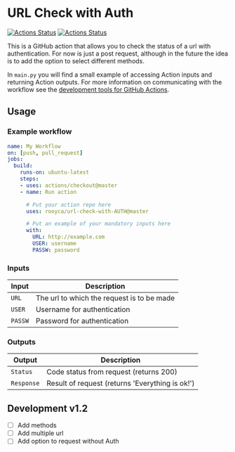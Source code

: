 # URL Check with Auth

[![Actions Status](https://github.com/jacobtomlinson/python-container-action/workflows/Lint/badge.svg)](https://github.com/jacobtomlinson/python-container-action/actions)
[![Actions Status](https://github.com/jacobtomlinson/python-container-action/workflows/Integration%20Test/badge.svg)](https://github.com/jacobtomlinson/python-container-action/actions)

This is a GitHub action that allows you to check the status of a url with authentication. For now is just a post request, although in the future the idea is to add the option to select different methods.

In `main.py` you will find a small example of accessing Action inputs and returning Action outputs. For more information on communicating with the workflow see the [development tools for GitHub Actions](https://help.github.com/en/actions/automating-your-workflow-with-github-actions/development-tools-for-github-actions).

## Usage

### Example workflow

```yaml
name: My Workflow
on: [push, pull_request]
jobs:
  build:
    runs-on: ubuntu-latest
    steps:
    - uses: actions/checkout@master
    - name: Run action

      # Put your action repo here
      uses: rooyca/url-check-with-AUTH@master

      # Put an example of your mandatory inputs here
      with:
        URL: http://example.com
        USER: username
        PASSW: password
```

### Inputs

| Input                                             | Description                                        |
|------------------------------------------------------|-----------------------------------------------|
| `URL`  | The url to which the request is to be made     |
| `USER`   | Username for authentication    |
| `PASSW`   | Password for authentication    |

### Outputs

| Output                                             | Description                                        |
|------------------------------------------------------|-----------------------------------------------|
| `Status`  | Code status from request (returns 200)    |
| `Response`  | Result of request (returns 'Everything is ok!')    |

## Development v1.2

- [ ] Add methods
- [ ] Add multiple url
- [ ] Add option to request without Auth
